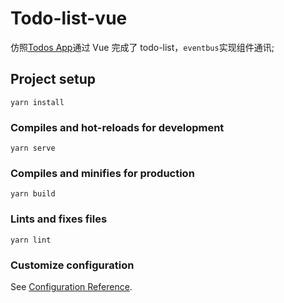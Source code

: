 # Todo-list-vue

仿照[Todos App]()通过 Vue 完成了 todo-list，`eventbus`实现组件通讯;

## Project setup

```
yarn install
```

### Compiles and hot-reloads for development

```
yarn serve
```

### Compiles and minifies for production

```
yarn build
```

### Lints and fixes files

```
yarn lint
```

### Customize configuration

See [Configuration Reference](https://cli.vuejs.org/config/).
